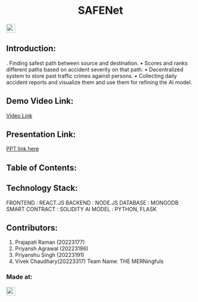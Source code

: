 <h1 align="center">SAFENet</h1>
<p align="center">
</p>

<a href="https://hack36.com"> <img src="https://i.postimg.cc/HnNN23zD/built-at-hack36.png" height=24px> </a>


## Introduction:
.  Finding safest path between source and destination.
• Scores and ranks different paths based on accident severity on
that path.
• Decentralized system to store past traffic crimes against persons.
• Collecting daily accident reports and visualize them and use them
for refining the AI model.
  
## Demo Video Link:
  <a href="https://youtu.be/UBAtMjP4COo">Video Link</a>
  
## Presentation Link:
  <a href="https://docs.google.com/presentation/d/1EXWk-hxQ_ewx16YbL2Dzmh12XFJxgjtN/edit?usp=sharing&ouid=117851415965395892713&rtpof=true&sd=true"> PPT link here </a>
  
  
## Table of Contents:

## Technology Stack:
   FRONTEND : REACT.JS
  BACKEND : NODE.JS 
  DATABASE : MONGODB
  SMART CONTRACT : SOLIDITY
  AI MODEL : PYTHON, FLASK
  

## Contributors:
1. Prajapati Raman (20223177)
2. Priyansh Agrawal (20223186)
3. Priyanshu Singh (20223191)
4. Vivek Chaudhary(20223317)
Team Name: THE MERNingfuls




### Made at:
<a href="https://hack36.com"> <img src="https://i.postimg.cc/HnNN23zD/built-at-hack36.png" height=24px> </a>
